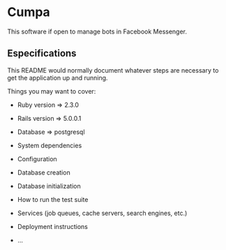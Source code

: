 # Cumpa
This software if open to manage bots in Facebook Messenger.

## Especifications

This README would normally document whatever steps are necessary to get the
application up and running.

Things you may want to cover:

* Ruby version => 2.3.0

* Rails version => 5.0.0.1

* Database => postgresql

* System dependencies

* Configuration

* Database creation

* Database initialization

* How to run the test suite

* Services (job queues, cache servers, search engines, etc.)

* Deployment instructions

* ...
